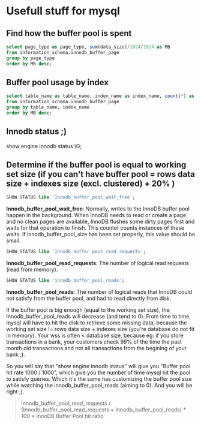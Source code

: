 # Usefull stuff for mysql

## Find how the buffer pool is spent

``` sql
select page_type as page_type, sum(data_size)/1024/1024 as MB
from information_schema.innodb_buffer_page
group by page_type
order by MB desc;
```

## Buffer pool usage by index

``` sql
select table_name as table_name, index_name as index_name, count(*) as page_nbr, sum(data_size)/1024/1024 as MB
from information_schema.innodb_buffer_page
group by table_name, index_name
order by MB desc;
```

## Innodb status ;)
show engine innodb status \G;

## Determine if the buffer pool is equal to working set size (if you can't have buffer pool = rows data size + indexes size (excl. clustered) + 20% )

``` sql
SHOW STATUS like 'Innodb_buffer_pool_wait_free';
```

**Innodb_buffer_pool_wait_free**: Normally, writes to the InnoDB buffer pool happen in the background. When InnoDB needs to read or create a page and no clean pages are available, InnoDB flushes some dirty pages first and waits for that operation to finish. This counter counts instances of these waits. If innodb_buffer_pool_size has been set properly, this value should be small.

``` sql
SHOW STATUS like 'Innodb_buffer_pool_read_requests';
```

**Innodb_buffer_pool_read_requests**:  The number of logical read requests (read from memory).

``` sql
SHOW STATUS like 'innodb_buffer_pool_reads';
```

**Innodb_buffer_pool_reads**: The number of logical reads that InnoDB could not satisfy from the buffer pool, and had to read directly from disk.

If the buffer pool is big enough (equal to the working set size), the Innodb_buffer_pool_reads will decrease (and tend to 0). From time to time, mysql will have to hit the disk to retrieve some missing data, because the working set size != rows data size + indexes size  (you're database do not fit in memory).
Your wss is often < database size, because eg: if you store transactions in a bank, your customers check 99% of the time the past month old transactions and not all transactions from the begining of your bank ;).

So you will say that "show engine innodb status" will give you "Buffer pool hit rate 1000 / 1000", which give you the number of time mysql hit the pool to satisfy queries. Which it's the same has customizing the buffer pool size while watching the innodb_buffer_pool_reads (aiming to 0). And you will be right ;).

>Innodb_buffer_pool_read_requests / (Innodb_buffer_pool_read_requests + Innodb_buffer_pool_reads) * 100 = InnoDB Buffer Pool hit ratio